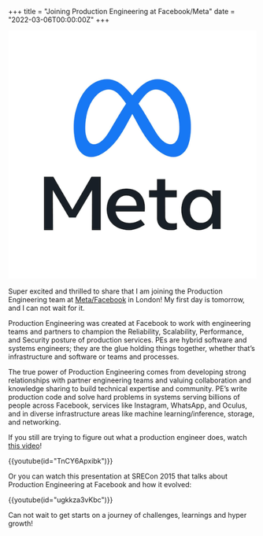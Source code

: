 +++
title = "Joining Production Engineering at Facebook/Meta"
date = "2022-03-06T00:00:00Z"
+++

![Meta](meta-logo.png)

Super excited and thrilled to share that I am joining the Production Engineering team at
[Meta/Facebook](https://facebook.com) in London!  My first day is tomorrow, and I can not wait for
it.

Production Engineering was created at Facebook to work with engineering teams and partners to
champion the Reliability, Scalability, Performance, and Security posture of production services. PEs
are hybrid software and systems engineers; they are the glue holding things together, whether that’s
infrastructure and software or teams and processes.

The true power of Production Engineering comes from developing strong relationships with partner
engineering teams and valuing collaboration and knowledge sharing to build technical expertise and
community. PE’s write production code and solve hard problems in systems serving billions of people
across Facebook, services like Instagram, WhatsApp, and Oculus, and in diverse infrastructure areas
like machine learning/inference, storage, and networking.

If you still are trying to figure out what a production engineer does, watch [this
video](https://www.youtube.com/watch?v=TnCY6Apxibk)!

{{youtube(id="TnCY6Apxibk")}}

Or you can watch this presentation at SRECon 2015 that talks about Production Engineering at
Facebook and how it evolved:

{{youtube(id="ugkkza3vKbc")}}

Can not wait to get starts on a journey of challenges, learnings and hyper growth!
